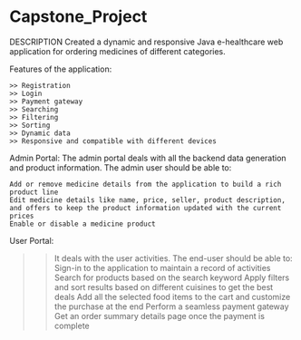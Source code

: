 # Capstone_Project

  DESCRIPTION
    Created a dynamic and responsive Java e-healthcare web application for ordering medicines of different categories.

   Features of the application:

    >> Registration
    >> Login
    >> Payment gateway
    >> Searching
    >> Filtering
    >> Sorting
    >> Dynamic data
    >> Responsive and compatible with different devices

  Admin Portal:
    The admin portal deals with all the backend data generation and product information. The admin user should be able to:

    Add or remove medicine details from the application to build a rich product line
    Edit medicine details like name, price, seller, product description, and offers to keep the product information updated with the current prices
    Enable or disable a medicine product
    
  User Portal:
  
   >> It deals with the user activities. The end-user should be able to:
   >> Sign-in to the application to maintain a record of activities
   >> Search for products based on the search keyword
   >> Apply filters and sort results based on different cuisines to get the best deals
   >> Add all the selected food items to the cart and customize the purchase at the end
   >> Perform a seamless payment gateway
   >> Get an order summary details page once the payment is complete
